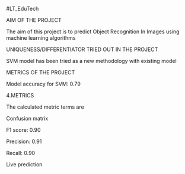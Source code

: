 #LT_EduTech

AIM OF THE PROJECT

The aim of this project is to predict Object Recognition In Images using machine learning algorithms

UNIQUENESS/DIFFERENTIATOR TRIED OUT IN THE PROJECT

SVM model has been tried as a new methodology with existing model

METRICS OF THE PROJECT

Model accuracy for SVM: 0.79

4.METRICS

The calculated metric terms are


Confusion matrix 


F1 score: 0.90


Precision: 0.91


Recall: 0.90


Live prediction
